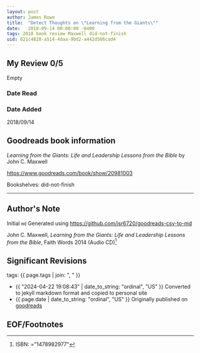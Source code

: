 ```yaml
---
layout: post
author: James Rowe
title:  "Detect Thoughts on \"Learning from the Giants\""
date:   2018-09-14 00:00:00 -0400
tags: 2018 book review Maxwell did-not-finish
uid: 821c4828-a514-4daa-9bd2-a442d586cad4
---
```




## My Review 0/5

Empty

### Date Read


### Date Added
2018/09/14

## Goodreads book information

*Learning from the Giants: Life and Leadership Lessons from the Bible* by John C. Maxwell

https://www.goodreads.com/book/show/20981003

Bookshelves: did-not-finish

---

## Author's Note

Initial `md` Generated using https://github.com/jsr6720/goodreads-csv-to-md

John C. Maxwell, *Learning from the Giants: Life and Leadership Lessons from the Bible*,  Faith Words 2014 (Audio CD)[^1]

## Significant Revisions

tags: {{ page.tags | join: ", " }} <!-- todo move this somewhere -->

- {{ "2024-04-22 19:08:43" | date_to_string: "ordinal", "US" }} Converted to jekyll markdown format and copied to personal site
- {{ page.date | date_to_string: "ordinal", "US" }} Originally published on [goodreads](https://www.goodreads.com)

## EOF/Footnotes

[^1]: ISBN: ="1478982977"